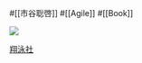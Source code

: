 #[[市谷聡啓]] #[[Agile]] #[[Book]]

![](https://www.seshop.com/static/images/product/21248/L.png)

[翔泳社](https://www.shoeisha.co.jp/book/detail/9784798153346)